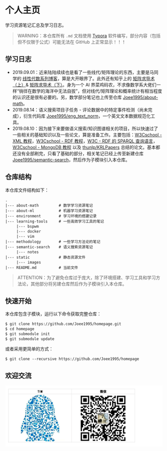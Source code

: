 # 个人主页
学习资源笔记汇总及学习日志。

> WARNING：本仓库所有 `.md` 文档使用 [Typora](<https://www.typora.io/>) 软件编写，部分内容（包括但不仅限于公式）可能无法在 GitHub 上正常显示！！！

## 学习日志

- 2019.09.01：近来陆陆续续也是看了一些线代/矩阵理论的东西，主要是马同学的 [线性代数系列博客](<https://www.matongxue.com/columns/3/>)，算是大开眼界了。此外还有知乎上的 [矩阵求导术（上）](<https://zhuanlan.zhihu.com/p/24709748>)& [矩阵求导术（下）](<https://zhuanlan.zhihu.com/p/24863977>)。身为一个 AI 界菜鸡码农，不求像数学系大佬们一样“徜徉在数学的海洋中无法自拔”，但对线代/矩阵理论和概率统计有相当程度的认识还是很有必要的。另，数学部分笔记也上传至仓库 [Joee1995/about-math](<https://github.com/Joee1995/about-math>)。
- 2019.08.14：语义搜索项目子任务 - 评论数据中的特定事件检测（尚未完成），衍生代码库 [Joee1995/eng_text_norm](<https://github.com/Joee1995/eng_text_norm>)，一个英文文本数据规范化工具。
- 2019.08.10：因为接下来要做语义搜索/知识图谱相关的项目，所以快速过了一些相关的基础知识以及一些论文，算是准备工作。主要包括：[W3Cschool - XML 教程](<https://www.w3cschool.cn/xml/?>)，[W3Cschool - RDF 教程](<https://www.w3cschool.cn/rdf/?>)，[W3C - RDF 的 SPARQL 查询语言](<https://www.w3.org/TR/rdf-sparql-query/>)，[W3Cschool - MongoDB 教程](<https://www.w3cschool.cn/mongodb/?>) 以及 [thunlp/KRLPapers](<https://github.com/thunlp/KRLPapers>) 总结的论文。基本都还没有全部刷完，只看了基础的部分，相关笔记已经上传至新建仓库 [Joee1995/semantic-search](<https://github.com/Joee1995/semantic-search>)，然后作为子模块引入本仓库。

## 仓库结构

本仓库文件结构如下：

```
.
|--- about-math         # 数学学习资源笔记
|--- about-ml           # 机器学习资源笔记
|--- environment        # 学习环境的搭建记录
|--- learning-tools     # 一些高效学习工具的笔记
     |--- bspwm
     |--- docker
     |--- vim
|--- methodology        # 一些学习方法论的笔记
|--- semantic-search    # 语义搜索资源笔记
     |--- notes
|--- static             # 静态资源文件
     |--- images
|--- README.md          # 当前文件
```

> ATTENTION：为了避免仓库过于庞大，除了环境搭建、学习工具和学习方法论，其他部分将另建仓库然后作为子模块引入本仓库。

## 快速开始

本仓库包含子模块，运行以下命令获取完整仓库：

```
$ git clone https://github.com/Joee1995/homepage.git
$ cd homepage
$ git submodule init
$ git submodule update
```

或者采用更简单的方式：

```
$ git clone --recursive https://github.com/Joee1995/homepage
```

## 欢迎交流

![communication-qr-code_36759691-a392-46c8-bd8f-e1c60ae58905](./static/images/communication-qr-code_36759691-a392-46c8-bd8f-e1c60ae58905.jpg)
